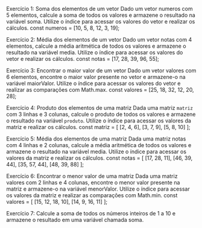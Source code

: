 Exercício 1: Soma dos elementos de um vetor
Dado um vetor numeros com 5 elementos, calcule a soma de todos os valores e armazene o resultado na variável soma. Utilize o índice para acessar os valores do vetor e realizar os cálculos.
const numeros = [10, 5, 8, 12, 3, 19];


Exercício 2: Média dos elementos de um vetor
Dado um vetor notas com 4 elementos, calcule a média aritmética de todos os valores e armazene o resultado na variável media. Utilize o índice para acessar os valores do vetor e realizar os cálculos.
const notas = [17, 28, 39, 96, 55];


Exercício 3: Encontrar o maior valor de um vetor
Dado um vetor valores com 6 elementos, encontre o maior valor presente no vetor e armazene-o na variável maiorValor. Utilize o índice para acessar os valores do vetor e realizar as comparações com Math.max.
const valores = [25, 18, 32, 12, 20, 28];



Exercício 4: Produto dos elementos de uma matriz
Dada uma matriz `matriz` com 3 linhas e 3 colunas, calcule o produto de todos os valores e armazene o resultado na variável `produto`. Utilize o índice para acessar os valores da matriz e realizar os cálculos.
const matriz = [
  [2, 4, 6],
  [3, 7, 9],
  [5, 8, 10]
];



Exercício 5: Média dos elementos de uma matriz
Dada uma matriz notas com 4 linhas e 2 colunas, calcule a média aritmética de todos os valores e armazene o resultado na variável media. Utilize o índice para acessar os valores da matriz e realizar os cálculos.
const notas = [
  [17, 28, 11],
  [46, 39, 44],
  [35, 57, 44],
  [48, 39, 88]
];


Exercício 6: Encontrar o menor valor de uma matriz
Dada uma matriz valores com 2 linhas e 4 colunas, encontre o menor valor presente na matriz e armazene-o na variável menorValor. Utilize o índice para acessar os valores da matriz e realizar as comparações com Math.min.
const valores = [
  [15, 12, 18, 10],
  [14, 9, 16, 11]
];



Exercício 7: Calcule a soma de todos os números inteiros de 1 a 10 e armazene o resultado em uma variável chamada soma.
